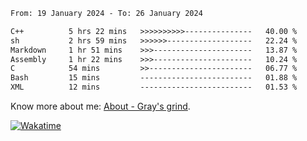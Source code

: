 <!--START_SECTION:waka-->

```txt
From: 19 January 2024 - To: 26 January 2024

C++          5 hrs 22 mins   >>>>>>>>>>---------------   40.00 %
sh           2 hrs 59 mins   >>>>>>-------------------   22.24 %
Markdown     1 hr 51 mins    >>>----------------------   13.87 %
Assembly     1 hr 22 mins    >>>----------------------   10.24 %
C            54 mins         >>-----------------------   06.77 %
Bash         15 mins         -------------------------   01.88 %
XML          12 mins         -------------------------   01.53 %
```

<!--END_SECTION:waka-->

<!-- [![grayxu's github stats](https://github-readme-stats.vercel.app/api?username=grayxu&count_private=true&show_icons=true)](https://github.com/grayxu) -->

Know more about me: [About - Gray's grind](https://www.grayxu.cn/).
<p align="left">
  <a href="https://wakatime.com/@grayxu" target="_blank">
    <img alt="Wakatime" src="https://wakatime.com/badge/user/c69eb31e-43a1-463f-8968-c3449e386f57.svg"/>
  </a>
</p>

